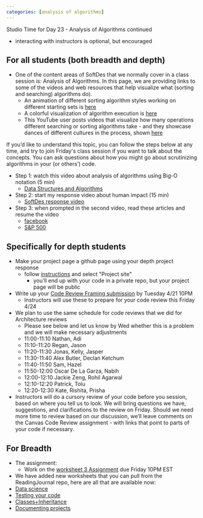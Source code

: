 ```yaml
---
categories: [analysis of algorithms]
---
```


Studio Time for Day 23 - Analysis of Algorithms continued
 - interacting with instructors is optional, but encouraged

## For all students (both breadth and depth)
  * One of the content areas of SoftDes that we normally cover in a class session is: Analysis of Algorithms. In this page, we are providing links to some of the videos and web resources that help visualize what (sorting and searching) algorithms do).
    * An animation of different sorting algorithm styles working on different starting sets is [here](https://www.toptal.com/developers/sorting-algorithms)
    * A colorful visualization of algorithm execution is [here](https://imgur.com/gallery/voutF )
    * This YouTube user posts videos that visualize how many operations different searching or sorting algorithms take - and they showcase dances of different cultures in the process, shown [here](https://www.youtube.com/user/AlgoRythmics)

If you’d like to understand this topic, you can follow the steps below at any time, and try to join Friday's class session if you want to talk about the concepts. You can ask questions about how you might go about scrutinizing algorithms in your (or others’) code.

  * Step 1: watch this video about analysis of algorithms using Big-O notation (5 min)
    * [Data Structures and Algorithms](https://www.youtube.com/watch?v=MeXb8JA4kok)
  * Step 2: start my response video about human impact (15 min)
    * [SoftDes response video](https://youtu.be/APGkL9_bSrg)
  * Step 3: when prompted in the second video, read these articles and resume the video
    * [facebook](https://www.theguardian.com/technology/2014/dec/29/facebook-apologises-over-cruel-year-in-review-clips)
    * [S&P 500](https://graphics.reuters.com/USA-MARKETS/0100B5L144C/index.html)


## Specifically for depth students
  * Make your project page a github page using your depth project response
    * follow [instructions](https://pages.github.com/) and select "Project site"
      * you'll end up with your code in a private repo, but your project page will be public
  * Write up your [Code Review Framing submission](https://canvas.instructure.com/courses/1804687/assignments/13970622) by Tuesday 4/21 10PM
      * Instructors will use these to prepare for your code review this Friday 4/24
  * We plan to use the same schedule for code reviews that we did for Architecture reviews
    * Please see below and let us know by Wed whether this is a problem and we will make necessary adjustments
    * 11:00-11:10 Nathan, Adi
    * 11:10-11:20 Regan, Jason
    * 11:20-11:30 Jonas, Kelly, Jasper
    * 11:30-11:40 Alex Butler, Declan Ketchum
    * 11:40-11:50 Sam, Hazel
    * 11:50-12:00 Oscar De La Garza, Nabih
    * 12:00-12:10 Jackie Zeng, Rohil Agarwal
    * 12:10-12:20 Patrick, Tolu
    * 12:20-12:30 Kate, Rishita, Prisha
  * Instructors will do a cursory review of your code before you session, based on where you tell us to look. We will bring questions we have, suggestions, and clarifications to the review on Friday. Should we need more time to review based on our discussion, we’ll leave comments on the Canvas Code Review assignment - with links that point to parts of your code if necessary.


## For Breadth
  * The assignment:
    * Work on the [worksheet 3 Assignment](https://canvas.instructure.com/courses/1804687/assignments/14719469) due Friday 10PM EST
  * We have added new worksheets that you can pull from the ReadingJournal repo, here are all that are available now:
  * [Data science](https://github.com/sd2020spring/ReadingJournal/blob/master/data_science_worksheet.ipynb)
  * [Testing your code](https://github.com/sd2020spring/ReadingJournal/blob/master/testing_worksheet.ipynb)
  * [Classes+Inheritance](https://github.com/sd2020spring/ReadingJournal/blob/master/inheritance.ipynb)
  * [Documenting projects](https://github.com/sd2020spring/ReadingJournal/blob/master/documentation_worksheet.ipynb)
